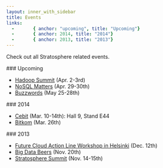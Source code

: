 ```yaml
---
layout: inner_with_sidebar
title: Events 
links: 
  -       { anchor: "upcoming", title: "Upcoming"}
  -       { anchor: 2014, title: "2014"}
  -       { anchor: 2013, title: "2013"}
---
```


<p class="lead">Check out all Stratosphere related events.</p>

<section id="upcoming">
### Upcoming

- [Hadoop Summit](http://hadoopsummit.org/amsterdam/) (Apr. 2-3rd)
- [NoSQL Matters](http://2014.nosql-matters.org/cgn/) (Apr. 29-30th)
- [Buzzwords](http://berlinbuzzwords.de/) (May 25-28th)

</section>

<section id="2014">
### 2014

- [Cebit](http://www.cebit.de/product/stratosphere/420247/R358314) (Mar. 10-14th): Hall 9, Stand E44
- [Bitkom](http://www.bitkom-bigdata.de/) (Mar. 26th)

</section>

<section id="2013">
### 2013

- [Future Cloud Action Line Workshop in Helsinki](http://www.eitictlabs.eu/news-events/events/article/future-cloud-action-line-workshop-in-helsinki/) (Dec. 12th)
- [Big Data Beers]({{site.baseurl}}/events/2013/big_data_beers.html) (Nov. 20th)
- [Stratosphere Summit]({{site.baseurl}}/events/2013/summit.html) (Nov. 14-15th)

</section>
